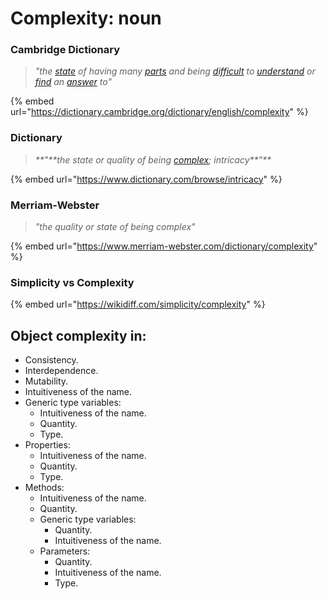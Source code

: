 # Complexity: noun

### Cambridge Dictionary

> _"the_ [_state_](https://dictionary.cambridge.org/dictionary/english/state) _of having many_ [_parts_](https://dictionary.cambridge.org/dictionary/english/part) _and being_ [_difficult_](https://dictionary.cambridge.org/dictionary/english/difficult) _to_ [_understand_](https://dictionary.cambridge.org/dictionary/english/understand) _or_ [_find_](https://dictionary.cambridge.org/dictionary/english/find) _an_ [_answer_](https://dictionary.cambridge.org/dictionary/english/answer) _to"_

{% embed url="https://dictionary.cambridge.org/dictionary/english/complexity" %}

### **Dictionary**

> _**"**the state or quality of being_ [_complex_](https://www.dictionary.com/browse/complex)_; intricacy**"**_

{% embed url="https://www.dictionary.com/browse/intricacy" %}

### **Merriam-Webster**

> _"the quality or state of being complex"_

{% embed url="https://www.merriam-webster.com/dictionary/complexity" %}

### Simplicity vs Complexity

{% embed url="https://wikidiff.com/simplicity/complexity" %}

## Object complexity in:

* Consistency.
* Interdependence.
* Mutability.
* Intuitiveness of the name.
* Generic type variables:
  * Intuitiveness of the name.
  * Quantity.
  * Type.
* Properties:
  * Intuitiveness of the name.
  * Quantity.
  * Type.
* Methods:
  * Intuitiveness of the name.
  * Quantity.
  * Generic type variables:
    * Quantity.
    * Intuitiveness of the name.
  * Parameters:
    * Quantity.
    * Intuitiveness of the name.
    * Type.
